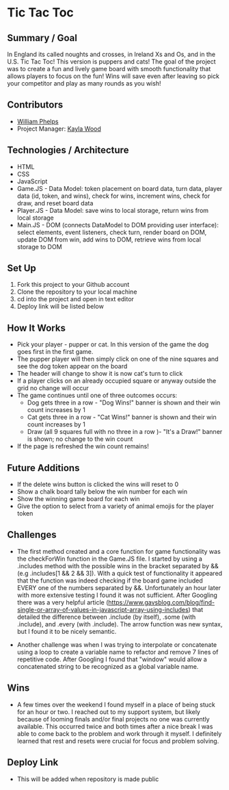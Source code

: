 # Tic Tac Toc

## Summary / Goal
In England its called noughts and crosses, in Ireland Xs and Os, and in the U.S. Tic Tac Toc! This version is puppers and cats! The goal of the project was to create a fun and lively game board with smooth functionality that allows players to focus on the fun! Wins will save even after leaving so pick your competitor and play as many rounds as you wish!

## Contributors
- [William Phelps](https://github.com/williamphelps13)
- Project Manager: [Kayla Wood](https://github.com/kaylaewood)

## Technologies / Architecture
- HTML
- CSS
- JavaScript
 - Game.JS - Data Model: token placement on board data, turn data, player data (id, token, and wins), check for wins, increment wins, check for draw, and reset board data
 - Player.JS - Data Model: save wins to local storage, return wins from local storage
 - Main.JS - DOM (connects DataModel to DOM providing user interface): select elements, event listeners, check turn, render board on DOM, update DOM from win, add wins to DOM, retrieve wins from local storage to DOM

## Set Up
1. Fork this project to your Github account
2. Clone the repository to your local machine
3. cd into the project and open in text editor
4. Deploy link will be listed below

## How It Works
- Pick your player - pupper or cat. In this version of the game the dog goes first in the first game.
- The pupper player will then simply click on one of the nine squares and see the dog token appear on the board
- The header will change to show it is now cat's turn to click
- If a player clicks on an already occupied square or anyway outside the grid no change will occur
- The game continues until one of three outcomes occurs:
  - Dog gets three in a row - "Dog Wins!" banner is shown and their win count increases by 1
  - Cat gets three in a row - "Cat Wins!" banner is shown and their win count increases by 1
  - Draw (all 9 squares full with no three in a row )- "It's a Draw!" banner is shown; no change to the win count
- If the page is refreshed the win count remains!



## Future Additions
- If the delete wins button is clicked the wins will reset to 0
- Show a chalk board tally below the win number for each win
- Show the winning game board for each win
- Give the option to select from a variety of animal emojis for the player token

## Challenges
- The first method created and a core function for game functionality was the checkForWin function in the Game.JS file. I started by using a .includes method with the possible wins in the bracket separated by && (e.g .includes[1 && 2 && 3]). With a quick test of functionality it appeared that the function was indeed checking if the board game included EVERY one of the numbers separated by &&. Unfortunately an hour later with more extensive testing I found it was not sufficient. After Googling there was a very helpful article (https://www.gavsblog.com/blog/find-single-or-array-of-values-in-javascript-array-using-includes) that detailed the difference between .include (by itself), .some (with .include), and .every (with .include). The arrow function was new syntax, but I found it to be nicely semantic.

- Another challenge was when I was trying to interpolate or concatenate using a loop to create a variable name to refactor and remove 7 lines of repetitive code. After Googling I found that "window" would allow a concatenated string to be recognized as a global variable name.

## Wins
- A few times over the weekend I found myself in a place of being stuck for an hour or two. I reached out to my support system, but likely because of looming finals and/or final projects no one was currently available. This occurred twice and both times after a nice break I was able to come back to the problem and work through it myself. I definitely learned that rest and resets were crucial for focus and problem solving.

## Deploy Link
- This will be added when repository is made public
